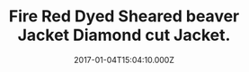 ---
title: Fire Red Dyed Sheared beaver Jacket Diamond cut Jacket.
date: 2017-01-04T15:04:10.000Z
price: 0
sales_price: 
categories: ["Jacket"]
image: ["/img/uploads/2017/01/DSC08220.jpg"]
---